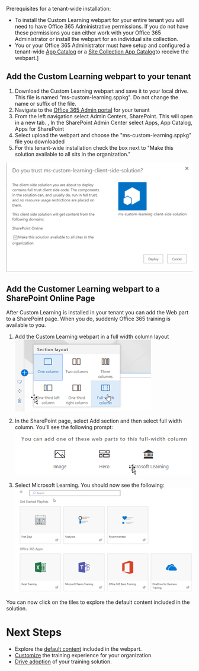 Prerequisites for a tenant-wide installation:

- To install the Custom Learning webpart for your entire tenant you will need to have Office 365 Administrative permissions.  If you do not have these permissions you can either work with your Office 365 Administrator or install the webpart for an individual site collection.
- You or your Office 365 Administrator must have setup and configured a tenant-wide [App Catalog](https://docs.microsoft.com/en-us/sharepoint/dev/spfx/set-up-your-developer-tenant) or a [Site Collection App Catalog](https://docs.microsoft.com/en-us/sharepoint/dev/general-development/site-collection-app-catalog)to receive the webpart.]

## Add the Custom Learning webpart to your tenant 

1. Download the Custom Learning webpart and save it to your local drive.  This file is named "ms-custom-learning.sppkg".  Do not change the name or suffix of the file. 
2. Navigate to the [Office 365 Admin portal](https://admin.microsoft.com/AdminPortal/Home#/homepage) for your tenant
3. From the left navigation select Admin Centers, SharePoint. This will open in a new tab. 
, In the SharePoint Admin Center select Apps, App Catalog, Apps for SharePoint 
4. Select upload the webpart and choose the "ms-custom-learning.sppkg" file you downloaded
5. For this tenant-wide installation check the box next to "Make this solution available to all sits in the organization."  

![Deploy Solution](media/trustapp_sm.png)


## Add the Customer Learning webpart to a SharePoint Online Page

After Custom Learning is installed in your tenant you can add the Web part to a SharePoint page. When you do, suddenly Office 365 training is available to you. 

1. Add the Custom Learning webpart in a full width column layout
![SharePoint Page Layout](media/clo365fullcolumnwidth.png)

2. In the SharePoint page, select Add section and then select full width column.  You'll see the following prompt:
![AddWebpart](media/clo365addfullwidthwebpart.png)

3. Select Microsoft Learning.  You should now see the following: 
![Custom Learning webpart](media/clo365addwebpart.png)

 You can now click on the tiles to explore the default content included in the solution.  

# Next Steps
- Explore the [default content](sitecontent.md) included in the webpart.
- [Customize](customization.md) the training experience for your organization.
- [Drive adoption](driveadoption.md) of your training solution.

